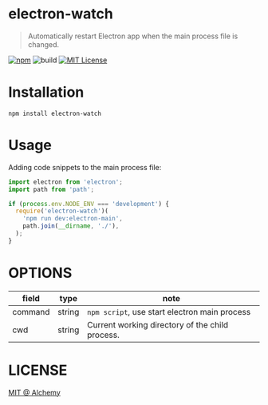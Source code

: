 # electron-watch

> Automatically restart Electron app when the main process file is changed.

[![npm](https://img.shields.io/badge/npm-v0.0.1-brightgreen.svg)](https://www.npmjs.com/package/electron-watch)
![build](https://img.shields.io/badge/build-passing-green.svg)
[![MIT License](https://img.shields.io/github/license/mashape/apistatus.svg?maxAge=2592000)](https://github.com/IceEnd/electron-watch/blob/master/LICENSE)

# Installation

```shell
npm install electron-watch
```

# Usage

Adding code snippets to the main process file:

```js
import electron from 'electron';
import path from 'path';

if (process.env.NODE_ENV === 'development') {
  require('electron-watch')(
    'npm run dev:electron-main',
    path.join(__dirname, './'),
  );
}
```

# OPTIONS

|field|type|note|
|-----|----|----|
|command|string|`npm script`, use start electron main process|
|cwd|string|Current working directory of the child process.|

# LICENSE

[MIT @ Alchemy](https://github.com/IceEnd/electron-watch/blob/master/LICENSE)
